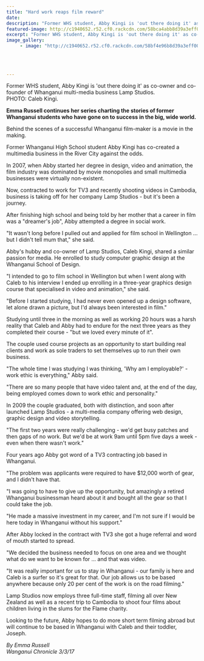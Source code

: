 ```yaml
---
title: "Hard work reaps film reward"
date: 
description: "Former WHS student, Abby Kingi is 'out there doing it' as co-owner and co-founder of Whanganui multi-media business Lamp Studios..."
featured-image: http://c1940652.r52.cf0.rackcdn.com/58bca4abb8d39a3eff003c61/Abby-Kingi-ex-WHS-WU-film-maker-March-2017.jpg
excerpt: "Former WHS student, Abby Kingi is 'out there doing it' as co-owner and co-founder of Whanganui multi-media business Lamp Studios."
image_gallery:
     - image: "http://c1940652.r52.cf0.rackcdn.com/58bf4e96b8d39a3eff00403a/img-306143334-0001.jpg"
    
    
    
    
---
```


<p><span>Former WHS student, Abby Kingi is 'out there doing it' as co-owner and co-founder of Whanganui multi-media business Lamp Studios. <br />PHOTO: Caleb Kingi.</span></p>
<p><strong>Emma Russell continues her series charting the stories of former Whanganui students who have gone on to success in the big, wide world.</strong></p>
<p>Behind the scenes of a successful Whanganui film-maker is a movie in the making.</p>
<p>Former Whanganui High School student Abby Kingi has co-created a multimedia business in the River City against the odds.</p>
<p>In 2007, when Abby started her degree in design, video and animation, the film industry was dominated by movie monopolies and small multimedia businesses were virtually non-existent.</p>
<p>Now, contracted to work for TV3 and recently shooting videos in Cambodia, business is taking off for her company Lamp Studios - but it's been a journey.</p>
<p>After finishing high school and being told by her mother that a career in film was a "dreamer's job", Abby attempted a degree in social work.</p>
<p>"It wasn't long before I pulled out and applied for film school in Wellington ... but I didn't tell mum that," she said.</p>
<p>Abby's hubby and co-owner of Lamp Studios, Caleb Kingi, shared a similar passion for media. He enrolled to study computer graphic design at the Whanganui School of Design.</p>
<p>"I intended to go to film school in Wellington but when I went along with Caleb to his interview I ended up enrolling in a three-year graphics design course that specialised in video and animation," she said.</p>
<p>"Before I started studying, I had never even opened up a design software, let alone drawn a picture, but I'd always been interested in film." &nbsp;</p>
<p>Studying until three in the morning as well as working 20 hours was a harsh reality that Caleb and Abby had to endure for the next three years as they completed their course - "but we loved every minute of it".</p>
<p>The couple used course projects as an opportunity to start building real clients and work as sole traders to set themselves up to run their own business.</p>
<p>"The whole time I was studying I was thinking, 'Why am I employable?' - work ethic is everything," Abby said.</p>
<p>"There are so many people that have video talent and, at the end of the day, being employed comes down to work ethic and personality."</p>
<p>In 2009 the couple graduated, both with distinction, and soon after launched Lamp Studios - a multi-media company offering web design, graphic design and video storytelling.</p>
<p>"The first two years were really challenging - we'd get busy patches and then gaps of no work. But we'd be at work 9am until 5pm five days a week - even when there wasn't work."</p>
<p>Four years ago Abby got word of a TV3 contracting job based in Whanganui.</p>
<p>"The problem was applicants were required to have $12,000 worth of gear, and I didn't have that.</p>
<p>"I was going to have to give up the opportunity, but amazingly a retired Whanganui businessman heard about it and bought all the gear so that I could take the job.</p>
<p>"He made a massive investment in my career, and I'm not sure if I would be here today in Whanganui without his support."</p>
<p>After Abby locked in the contract with TV3 she got a huge referral and word of mouth started to spread.</p>
<p>"We decided the business needed to focus on one area and we thought what do we want to be known for ... and that was video.</p>
<p>"It was really important for us to stay in Whanganui - our family is here and Caleb is a surfer so it's great for that. Our job allows us to be based anywhere because only 20 per cent of the work is on the road filming."</p>
<p>Lamp Studios now employs three full-time staff, filming all over New Zealand as well as a recent trip to Cambodia to shoot four films about children living in the slums for the Flame charity.</p>
<p>Looking to the future, Abby hopes to do more short term filming abroad but will continue to be based in Whanganui with Caleb and their toddler, Joseph.</p>
<p class="clear syndicator"><em>By Emma Russell</em><br /><em>Wanganui Chronicle 3/3/17&nbsp;</em></p>

